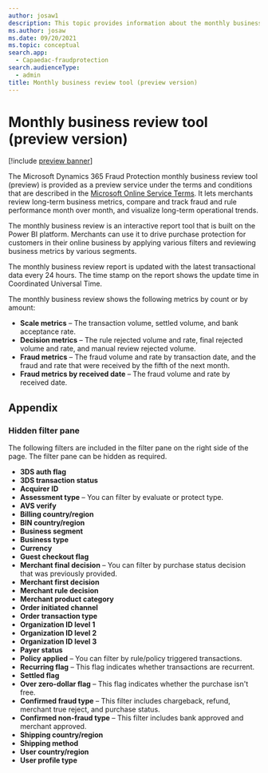 ```yaml
---
author: josaw1
description: This topic provides information about the monthly business review tool (preview version) in Microsoft Dynamics 365 Fraud Protection.
ms.author: josaw
ms.date: 09/20/2021
ms.topic: conceptual
search.app: 
  - Capaedac-fraudprotection
search.audienceType:
  - admin
title: Monthly business review tool (preview version)
---
```


# Monthly business review tool (preview version)

[!include [preview banner](includes/preview-banner.md)]

The Microsoft Dynamics 365 Fraud Protection monthly business review tool (preview) is provided as a preview service under the terms and conditions that are described in the [Microsoft Online Service Terms](https://go.microsoft.com/fwlink/?linkid=2172945). It lets merchants review long-term business metrics, compare and track fraud and rule performance month over month, and visualize long-term operational trends.

The monthly business review is an interactive report tool that is built on the Power BI platform. Merchants can use it to drive purchase protection for customers in their online business by applying various filters and reviewing business metrics by various segments.

The monthly business review report is updated with the latest transactional data every 24 hours. The time stamp on the report shows the update time in Coordinated Universal Time.

The monthly business review shows the following metrics by count or by amount:

- **Scale metrics** – The transaction volume, settled volume, and bank acceptance rate.
- **Decision metrics** – The rule rejected volume and rate, final rejected volume and rate, and manual review rejected volume.
- **Fraud metrics** – The fraud volume and rate by transaction date, and the fraud and rate that were received by the fifth of the next month.
- **Fraud metrics by received date** – The fraud volume and rate by received date.

## Appendix

### Hidden filter pane

The following filters are included in the filter pane on the right side of the page. The filter pane can be hidden as required.

- **3DS auth flag**
- **3DS transaction status**
- **Acquirer ID**
- **Assessment type** – You can filter by evaluate or protect type.
- **AVS verify**
- **Billing country/region**
- **BIN country/region**
- **Business segment**
- **Business type**
- **Currency**
- **Guest checkout flag**
- **Merchant final decision** – You can filter by purchase status decision that was previously provided.
- **Merchant first decision**
- **Merchant rule decision**
- **Merchant product category**
- **Order initiated channel**
- **Order transaction type**
- **Organization ID level 1**
- **Organization ID level 2**
- **Organization ID level 3**
- **Payer status**
- **Policy applied** – You can filter by rule/policy triggered transactions.
- **Recurring flag** – This flag indicates whether transactions are recurrent.
- **Settled flag**
- **Over zero-dollar flag** – This flag indicates whether the purchase isn't free.
- **Confirmed fraud type** – This filter includes chargeback, refund, merchant true reject, and purchase status.
- **Confirmed non-fraud type** – This filter includes bank approved and merchant approved.
- **Shipping country/region**
- **Shipping method**
- **User country/region**
- **User profile type**
